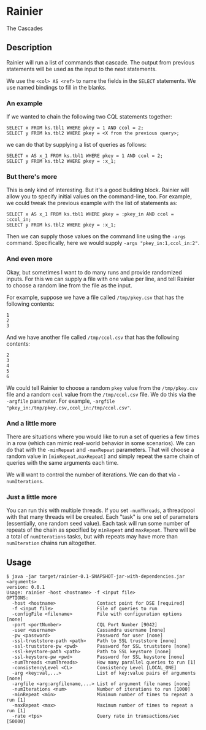 # Rainier
The Cascades

## Description
Rainier will run a list of commands that cascade.  The output from previous statements
will be used as the input to the next statements.

We use the `<col> AS <ref>` to name the fields in the `SELECT` statements.  We use named
bindings to fill in the blanks.

### An example
If we wanted to chain the following two CQL statements together:
```
SELECT x FROM ks.tbl1 WHERE pkey = 1 AND ccol = 2;
SELECT y FROM ks.tbl2 WHERE pkey = <X from the previous query>;
```
we can do that by supplying a list of queries as follows:
```
SELECT x AS x_1 FROM ks.tbl1 WHERE pkey = 1 AND ccol = 2;
SELECT y FROM ks.tbl2 WHERE pkey = :x_1;
```

### But there's more
This is only kind of interesting.  But it's a good building block.  Rainier will allow you to 
specify initial values on the command-line, too.  For example, we could tweak the previous
example with the list of statements as:
```
SELECT x AS x_1 FROM ks.tbl1 WHERE pkey = :pkey_in AND ccol = :ccol_in;
SELECT y FROM ks.tbl2 WHERE pkey = :x_1;
```
Then we can supply those values on the command line using the `-args` command. 
Specifically, here we would supply `-args "pkey_in:1,ccol_in:2"`.

### And even more
Okay, but sometimes I want to do many runs and provide randomized inputs.  For this we can
supply a file with one value per line, and tell Rainier to choose a random line from the file 
as the input.

For example, suppose we have a file called `/tmp/pkey.csv` that has the following contents:
``` 
1
2
3
```
And we have another file called `/tmp/ccol.csv` that has the following contents:
``` 
2
3
4
5
6
```
We could tell Rainier to choose a random `pkey` value from the `/tmp/pkey.csv` file and a
random `ccol` value from the `/tmp/ccol.csv` file.  We do this via the `-argfile` parameter.
For example, `-argfile "pkey_in:/tmp/pkey.csv,ccol_in:/tmp/ccol.csv"`.

### And a little more
There are situations where you would like to run a set of queries a few times in a row
(which can mimic real-world behavior in some scenarios).  We can do that with the `-minRepeat`
and `-maxRepeat` parameters.  That will choose a random value in `[minRepeat,maxRepeat]` and
simply repeat the same chain of queries with the same arguments each time.

We will want to control the number of iterations.  We can do that via `-numIterations`.

### Just a little more
You can run this with multiple threads.  If you set `-numThreads`, a threadpool with that
many threads will be created.  Each "task" is one set of parameters (essentially, one random
seed value).  Each task will run some number of repeats of the chain as specified by `minRepeat`
and `maxRepeat`.  There will be a total of `numIterations` tasks, but with repeats may have
more than `numIteration` chains run altogether.

## Usage
``` 
$ java -jar target/rainier-0.1-SNAPSHOT-jar-with-dependencies.jar <arguments>
version: 0.0.1
Usage: rainier -host <hostname> -f <input file>
OPTIONS:
  -host <hostname>               Contact point for DSE [required]
  -f <input file>                File of queries to run
  -configFile <filename>         File with configuration options [none]
  -port <portNumber>             CQL Port Number [9042]
  -user <username>               Cassandra username [none]
  -pw <password>                 Password for user [none]
  -ssl-truststore-path <path>    Path to SSL truststore [none]
  -ssl-truststore-pw <pwd>       Password for SSL truststore [none]
  -ssl-keystore-path <path>      Path to SSL keystore [none]
  -ssl-keystore-pw <pwd>         Password for SSL keystore [none]
  -numThreads <numThreads>       How many parallel queries to run [1]
  -consistencyLevel <CL>         Consistency Level [LOCAL_ONE]
  -arg <key:val,...>             List of key:value pairs of arguments [none]
  -argfile <arg:argfilename,...> List of argument file names [none]
  -numIterations <num>           Number of iterations to run [1000]
  -minRepeat <min>               Minimum number of times to repeat a run [1]
  -maxRepeat <max>               Maximum number of times to repeat a run [1]
  -rate <tps>                    Query rate in transactions/sec [50000]
```